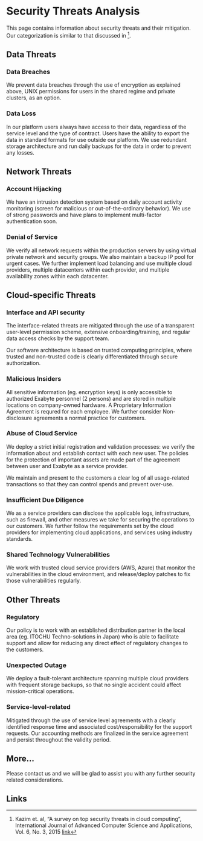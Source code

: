 # Security Threats Analysis

This page contains information about security threats and their mitigation. Our categorization is similar to that discussed in [^1].

## Data Threats

### Data Breaches

We prevent data breaches through the use of encryption as explained above, UNIX permissions for users in the shared regime and private clusters, as an option.

### Data Loss

In our platform users always have access to their data, regardless of the service level and the type of contract. Users have the ability to export the data in standard formats for use outside our platform. We use redundant storage architecture and run daily backups for the data in order to prevent any losses.


## Network Threats

### Account Hijacking

We have an intrusion detection system based on daily account activity monitoring (screen for malicious or out-of-the-ordinary behavior). We use of strong passwords and have plans to implement multi-factor authentication soon.

### Denial of Service

We verify all network requests within the production servers by using virtual private network and security groups. We also maintain a backup IP pool for urgent cases. We further implement load balancing and use multiple cloud providers, multiple datacenters within each provider, and multiple availability zones within each datacenter.

## Cloud-specific Threats

### Interface and API security

The interface-related threats are mitigated through the use of a transparent user-level permission scheme, extensive onboarding/training, and regular data access checks by the support team.

Our software architecture is based on trusted computing principles, where trusted and non-trusted code is clearly differentiated through secure authorization.

### Malicious Insiders

All sensitive information (eg. encryption keys) is only accessible to authorized Exabyte personnel (2 persons) and are stored in multiple locations on company-owned hardware. A Proprietary Information Agreement is requred for each employee. We further consider Non-disclosure agreements a normal practice for customers.

### Abuse of Cloud Service

We deploy a strict initial registration and validation processes: we verify the information about and establish contact with each new user. The policies for the protection of important assets are made part of the agreement between user and Exabyte as a service provider.

We maintain and present to the customers a clear log of all usage-related transactions so that they can control spends and prevent over-use.

### Insufficient Due Diligence

We as a service providers can disclose the applicable logs, infrastructure, such as firewall, and other measures we take for securing the operations to our customers. We further follow the requirements set by the cloud providers for implementing cloud applications, and services using industry standards.

### Shared Technology Vulnerabilities

We work with trusted cloud service providers (AWS, Azure) that monitor the vulnerabilities in the cloud environment, and release/deploy patches to fix those vulnerabilities regularly.

## Other Threats
### Regulatory

Our policy is to work with an established distribution partner in the local area (eg. ITOCHU Techno-solutions in Japan) who is able to facilitate support and allow for reducing any direct effect of regulatory changes to the customers.

### Unexpected Outage

We deploy a fault-tolerant architecture spanning multiple cloud providers with frequent storage backups, so that no single accident could affect mission-critical operations.

### Service-level-related

Mitigated through the use of service level agreements with a clearly identified response time and associated cost/responsibility for the support requests. Our accounting methods are finalized in the service agreement and persist throughout the validity period.

## More...

Please contact us and we will be glad to assist you with any further security related considerations.

## Links

[^1]: Kazim et. al,  “A survey on top security threats in cloud computing”,  International Journal of Advanced Computer Science and Applications, Vol. 6, No. 3, 2015 [link](http://thesai.org/Downloads/Volume6No3/Paper_16-A_survey_on_top_security_threats_in_cloud_computing.pdf)
